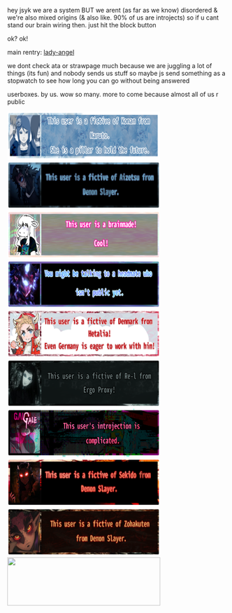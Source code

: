 hey jsyk we are a system BUT we arent (as far as we know) disordered & we're also mixed origins (& also like. 90% of us are introjects) so if u cant stand our brain wiring then. just hit the block button

ok? ok!

main rentry: [lady-angel](https://rentry.co/lady-angel)

we dont check ata or strawpage much because we are juggling a lot of things (its fun) and nobody sends us stuff so maybe js send something as a stopwatch to see how long you can go without being answered


userboxes. by us. wow so many. more to come because almost all of us r public

<img src="Untitled1211-Restored-20251015075600.png" width="350" height="110"> <img src="aizetsuuserbox.png" width="350" height="110"> <img src="Untitled1211-Restored-20251015073911.png" width="350" height="110"> <img src="Untitled1211-Restored-20251015073819.png" width="350" height="110"> <img src="Untitled1211-Restored-20251015073700.png" width="350" height="110"> <img src="Untitled1211-Restored-20251015073515.png" width="350" height="110"> <img src="galgaleuserbox.png" width="350" height="110"> <img src="sekidouserbox.png" width="350" height="110"> <img src="zohauserbox2.png" width="350" height="110"> <img src="" width="350" height="110">
